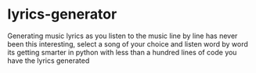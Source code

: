# lyrics-generator
Generating music lyrics as you listen to the music line by line has never been this interesting, select a song of your choice and listen
word by word its getting smarter in python with less than a hundred lines of code you have the lyrics generated
